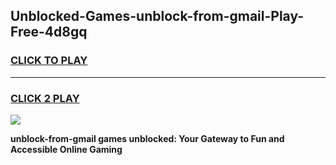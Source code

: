 
## Unblocked-Games-unblock-from-gmail-Play-Free-4d8gq
<h3>
<a href="https://premium76.site?title=unblock-from-gmail&ref=10A">CLICK TO PLAY</a></h3>
<hr>

<h3>
<a href="https://premium76.site?title=unblock-from-gmail&ref=10A">CLICK 2 PLAY</a>
  
</h3>

<a href="https://premium76.site?title=unblock-from-gmail&ref=10A"><img src="https://clearcache.store/games.png"></a>


**unblock-from-gmail games unblocked: Your Gateway to Fun and Accessible Online Gaming**
